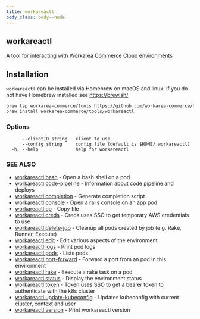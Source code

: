 ```yaml
---
title: workareactl
body_class: body--nude
---
```

## workareactl

A tool for interacting with Workarea Commerce Cloud environments

## Installation

`workareactl` can be installed via Homebrew on macOS and linux. If you do not have Homebrew installed see <https://brew.sh/>

```bash
brew tap workarea-commerce/tools https://github.com/workarea-commerce/homebrew-taps.git
brew install workarea-commerce/tools/workareactl
```

### Options

```
      --clientID string   client to use
      --config string     config file (default is $HOME/.workareactl)
  -h, --help              help for workareactl
```

### SEE ALSO

* [workareactl bash](/cli/workareactl-bash.html)	 - Open a bash shell on a pod
* [workareactl code-pipeline](/cli/workareactl-code-pipeline.html)	 - Information about code pipeline and deploys
* [workareactl completion](/cli/workareactl-completion.html)	 - Generate completion script
* [workareactl console](/cli/workareactl-console.html)	 - Open a rails console on an app pod
* [workareactl cp](/cli/workareactl-cp.html)	 - Copy file
* [workareactl creds](/cli/workareactl-creds.html)	 - Creds uses SSO to get temporary AWS credentials to use
* [workareactl delete-job](/cli/workareactl-delete-job.html)	 - Cleanup all pods created by job (e.g. Rake, Runner, Execute)
* [workareactl edit](/cli/workareactl-edit.html)	 - Edit various aspects of the environment
* [workareactl logs](/cli/workareactl-logs.html)	 - Print pod logs
* [workareactl pods](/cli/workareactl-pods.html)	 - Lists pods
* [workareactl port-forward](/cli/workareactl-port-forward.html)	 - Forward a port from an pod in this environment
* [workareactl rake](/cli/workareactl-rake.html)	 - Execute a rake task on a pod
* [workareactl status](/cli/workareactl-status.html)	 - Display the environment status
* [workareactl token](/cli/workareactl-token.html)	 - Token uses SSO to get a bearer token to authenticate with the k8s cluster
* [workareactl update-kubeconfig](/cli/workareactl-update-kubeconfig.html)	 - Updates kubeconfig with current cluster, context and user
* [workareactl version](/cli/workareactl-version.html)	 - Print workareactl version


